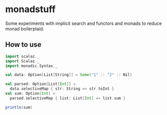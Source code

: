  monadstuff
============

Some experiments with implicit search and functors and monads to reduce
monad boilerplaid.

 How to use
------------

```scala
import scalaz._
import Scalaz._
import monadic.Syntax._

val data: Option[List[String]] = Some("1" :: "2" :: Nil)

val parsed: Option[List[Int]] =
  data.selectiveMap { str: String => str.toInt }
val sum: Option[Int] =
  parsed.selectiveMap { list: List[Int] => list.sum }

println(sum)
```